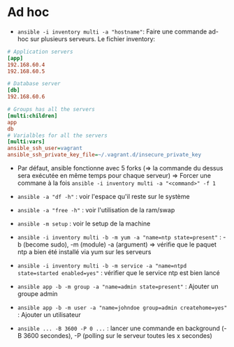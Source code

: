 # Ad hoc

* `ansible -i inventory multi -a "hostname"`: Faire une commande ad-hoc sur plusieurs serveurs. Le fichier inventory:

```ini
# Application servers
[app]
192.168.60.4
192.168.60.5

# Database server
[db]
192.168.60.6

# Groups has all the servers
[multi:children]
app
db
# Varialbles for all the servers
[multi:vars]
ansible_ssh_user=vagrant
ansible_ssh_private_key_file=~/.vagrant.d/insecure_private_key

```

* Par défaut, ansible fonctionne avec 5 forks (=> la commande du dessus sera exécutée en même temps pour chaque serveur)
=> Forcer une commane à la fois `ansible -i inventory multi -a "<command>" -f 1`

* `ansible -a "df -h"` : voir l'espace qu'il reste sur le système
* `ansible -a "free -h"` : voir l'utilisation de la ram/swap
* `ansible -m setup` : voir le setup de la machine
* `ansible -i inventory multi -b -m yum -a "name=ntp state=present"` : -b (become sudo), -m (module) -a (argument) => vérifie que le paquet ntp a bien été installé via yum sur les serveurs
* `ansible -i inventory multi -b -m service -a "name=ntpd state=started enabled=yes"` : vérifier que le service ntp est bien lancé
* `ansible app -b -m group -a "name=admin state=present"` : Ajouter un groupe admin
* `ansible app -b -m user -a "name=johndoe group=admin createhome=yes"` : Ajouter un utilisateur
* `ansible ... -B 3600 -P 0 ...` : lancer une commande en background (-B 3600 secondes), -P (polling sur le serveur toutes les x secondes)